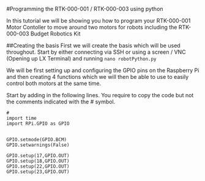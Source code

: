 #Programming the RTK-000-001 / RTK-000-003 using python

In this tutorial we will be showing you how to program your RTK-000-001 Motor Contoller to move around two motors for robots including the RTK-000-003 Budget Robotics Kit

##Creating the basis
First we will create the basis which will be used throughout. Start by either connecting via SSH or using a screen / VNC (Opening up LX Terminal) and running ```nano robotPython.py```

We will be first setting up and configuring the GPIO pins on the Raspberry Pi and then creating 4 functions which we will then be able to use to easily control both motors at the same time.

Start by adding in the following lines. You require to copy the code but not the comments indicated with the # symbol.

```
#
import time
import RPi.GPIO as GPIO


GPIO.setmode(GPIO.BCM)
GPIO.setwarnings(False)

GPIO.setup(17,GPIO.OUT)
GPIO.setup(18,GPIO.OUT)
GPIO.setup(22,GPIO.OUT)
GPIO.setup(23,GPIO.OUT)



```

